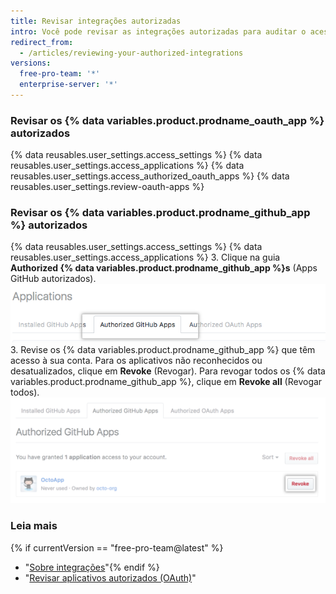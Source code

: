 ```yaml
---
title: Revisar integrações autorizadas
intro: Você pode revisar as integrações autorizadas para auditar o acesso que cada integração tem com sua conta e seus dados.
redirect_from:
  - /articles/reviewing-your-authorized-integrations
versions:
  free-pro-team: '*'
  enterprise-server: '*'
---
```


### Revisar os {% data variables.product.prodname_oauth_app %} autorizados

{% data reusables.user_settings.access_settings %}
{% data reusables.user_settings.access_applications %}
{% data reusables.user_settings.access_authorized_oauth_apps %}
{% data reusables.user_settings.review-oauth-apps %}

### Revisar os {% data variables.product.prodname_github_app %} autorizados

{% data reusables.user_settings.access_settings %}
{% data reusables.user_settings.access_applications %}
3. Clique na guia **Authorized {% data variables.product.prodname_github_app %}s** (Apps GitHub autorizados). ![Guia Authorized {% data variables.product.prodname_github_app %}s (Apps GitHub autorizados)](/assets/images/help/settings/settings-authorized-github-apps-tab.png)
3. Revise os {% data variables.product.prodname_github_app %} que têm acesso à sua conta. Para os aplicativos não reconhecidos ou desatualizados, clique em **Revoke** (Revogar). Para revogar todos os {% data variables.product.prodname_github_app %}, clique em **Revoke all** (Revogar todos). ![Lista de {% data variables.product.prodname_github_app %} autorizado](/assets/images/help/settings/revoke-github-app.png)

### Leia mais
{% if currentVersion == "free-pro-team@latest" %}
- "[Sobre integrações](/articles/about-integrations)"{% endif %}
- "[Revisar aplicativos autorizados (OAuth)](/articles/reviewing-your-authorized-applications-oauth)"
